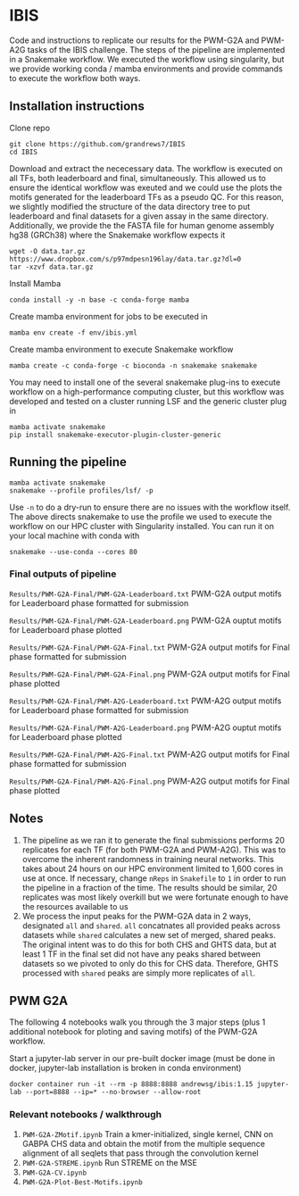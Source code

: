 # IBIS
Code and instructions to replicate our results for the PWM-G2A and PWM-A2G tasks of the IBIS challenge. The steps of the pipeline are implemented in a Snakemake workflow. We executed the workflow using singularity, but we provide working conda / mamba environments and provide commands to execute the workflow both ways.

## Installation instructions
Clone repo
```
git clone https://github.com/grandrews7/IBIS
cd IBIS
```
Download and extract the nececessary data. The workflow is executed on all TFs, both leaderboard and final, simultaneously. This allowed us to ensure the identical workflow was exeuted and we could use the plots the motifs generated for the leaderboard TFs as a pseudo QC. For this reason, we slightly modified the structure of the data directory tree to put leaderboard and final datasets for a given assay in the same directory. Additionally, we provide the the FASTA file for human genome assembly hg38 (GRCh38) where the Snakemake workflow expects it
```
wget -O data.tar.gz  https://www.dropbox.com/s/p97mdpesn196lay/data.tar.gz?dl=0
tar -xzvf data.tar.gz
```
Install Mamba
```
conda install -y -n base -c conda-forge mamba
```
Create mamba environment for jobs to be executed in
```
mamba env create -f env/ibis.yml
```
Create mamba environment to execute Snakemake workflow
```
mamba create -c conda-forge -c bioconda -n snakemake snakemake
```
You may need to install one of the several snakemake plug-ins to execute workflow on a high-performance computing cluster, but this workflow was developed and tested on a cluster running LSF and the generic cluster plug in
```
mamba activate snakemake
pip install snakemake-executor-plugin-cluster-generic
```

## Running the pipeline
```
mamba activate snakemake
snakemake --profile profiles/lsf/ -p
```
Use `-n` to do a dry-run to ensure there are no issues with the workflow itself. The above directs snakemake to use the profile we used to execute the workflow on our HPC cluster with Singularity installed. You can run it on your local machine with conda with
```
snakemake --use-conda --cores 80
```
### Final outputs of pipeline
`Results/PWM-G2A-Final/PWM-G2A-Leaderboard.txt` PWM-G2A output motifs for Leaderboard phase formatted for submission

`Results/PWM-G2A-Final/PWM-G2A-Leaderboard.png` PWM-G2A ouptut motifs for Leaderboard phase plotted

`Results/PWM-G2A-Final/PWM-G2A-Final.txt` PWM-G2A output motifs for Final phase formatted for submission

`Results/PWM-G2A-Final/PWM-G2A-Final.png` PWM-G2A output motifs for Final phase plotted

`Results/PWM-G2A-Final/PWM-A2G-Leaderboard.txt` PWM-A2G output motifs for Leaderboard phase formatted for submission

`Results/PWM-G2A-Final/PWM-A2G-Leaderboard.png` PWM-A2G ouptut motifs for Leaderboard phase plotted

`Results/PWM-G2A-Final/PWM-A2G-Final.txt` PWM-A2G output motifs for Final phase formatted for submission

`Results/PWM-G2A-Final/PWM-A2G-Final.png` PWM-A2G output motifs for Final phase plotted



## Notes
1. The pipeline as we ran it to generate the final submissions performs 20 replicates for each TF (for both PWM-G2A and PWM-A2G). This was to overcome the inherent randomness in training neural networks. This takes about 24 hours on our HPC environment limited to 1,600 cores in use at once. If necessary, change `nReps` in `Snakefile` to `1` in order to run the pipeline in a fraction of the time. The results should be similar, 20 replicates was most likely overkill but we were fortunate enough to have the resources available to us 
2. We process the input peaks for the PWM-G2A data in 2 ways, designated `all` and `shared`. `all` concatnates all provided peaks across datasets while `shared` calculates a new set of merged, shared peaks. The original intent was to do this for both CHS and GHTS data, but at least 1 TF in the final set did not have any peaks shared between datasets so we pivoted to only do this for CHS data. Therefore, GHTS processed with `shared` peaks are simply more replicates of `all`.


## PWM G2A
The following 4 notebooks walk you through the 3 major steps (plus 1 additional notebook for ploting and saving motifs) of the PWM-G2A workflow.

Start a jupyter-lab server in our pre-built docker image (must be done in docker, jupyter-lab installation is broken in conda environment)
```
docker container run -it --rm -p 8888:8888 andrewsg/ibis:1.15 jupyter-lab --port=8888 --ip=* --no-browser --allow-root
```

### Relevant notebooks / walkthrough
1. `PWM-G2A-ZMotif.ipynb` Train a kmer-initialized, single kernel, CNN on GABPA CHS data and obtain the motif from the multiple sequence alignment of all seqlets that pass through the convolution kernel
2. `PWM-G2A-STREME.ipynb` Run STREME on the MSE
3. `PWM-G2A-CV.ipynb`
4. `PWM-G2A-Plot-Best-Motifs.ipynb`

